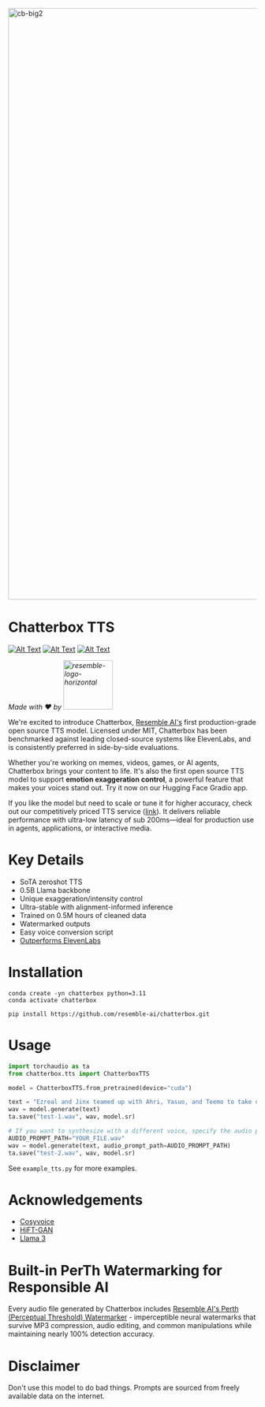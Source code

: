 
<img width="1200" alt="cb-big2" src="https://github.com/user-attachments/assets/bd8c5f03-e91d-4ee5-b680-57355da204d1" />

# Chatterbox TTS

[![Alt Text](https://img.shields.io/badge/listen-demo_samples-blue)](https://resemble-ai.github.io/chatterbox_demopage/)
[![Alt Text](https://huggingface.co/datasets/huggingface/badges/resolve/main/open-in-hf-spaces-sm.svg)](https://huggingface.co/spaces/ResembleAI/Chatterbox)
[![Alt Text](https://static-public.podonos.com/badges/insight-on-pdns-sm-dark.svg)](https://podonos.com/resembleai/chatterbox)

_Made with ♥️ by <img width="100" alt="resemble-logo-horizontal" src="https://github.com/user-attachments/assets/35cf756b-3506-4943-9c72-c05ddfa4e525" />_

We're excited to introduce Chatterbox, [Resemble AI's](https://resemble.ai) first production-grade open source TTS model. Licensed under MIT, Chatterbox has been benchmarked against leading closed-source systems like ElevenLabs, and is consistently preferred in side-by-side evaluations.

Whether you're working on memes, videos, games, or AI agents, Chatterbox brings your content to life. It's also the first open source TTS model to support **emotion exaggeration control**, a powerful feature that makes your voices stand out. Try it now on our Hugging Face Gradio app.

If you like the model but need to scale or tune it for higher accuracy, check out our competitively priced TTS service (<a href="https://resemble.ai">link</a>). It delivers reliable performance with ultra-low latency of sub 200ms—ideal for production use in agents, applications, or interactive media.

# Key Details
- SoTA zeroshot TTS
- 0.5B Llama backbone
- Unique exaggeration/intensity control
- Ultra-stable with alignment-informed inference
- Trained on 0.5M hours of cleaned data
- Watermarked outputs
- Easy voice conversion script
- [Outperforms ElevenLabs](https://podonos.com/resembleai/chatterbox)

# Installation
```
conda create -yn chatterbox python=3.11
conda activate chatterbox

pip install https://github.com/resemble-ai/chatterbox.git
```

# Usage
```python
import torchaudio as ta
from chatterbox.tts import ChatterboxTTS

model = ChatterboxTTS.from_pretrained(device="cuda")

text = "Ezreal and Jinx teamed up with Ahri, Yasuo, and Teemo to take down the enemy's Nexus in an epic late-game pentakill."
wav = model.generate(text)
ta.save("test-1.wav", wav, model.sr)

# If you want to synthesize with a different voice, specify the audio prompt
AUDIO_PROMPT_PATH="YOUR_FILE.wav"
wav = model.generate(text, audio_prompt_path=AUDIO_PROMPT_PATH)
ta.save("test-2.wav", wav, model.sr)
```
See `example_tts.py` for more examples.

# Acknowledgements
- [Cosyvoice](https://github.com/FunAudioLLM/CosyVoice)
- [HiFT-GAN](https://github.com/yl4579/HiFTNet)
- [Llama 3](https://github.com/meta-llama/llama3)

# Built-in PerTh Watermarking for Responsible AI

Every audio file generated by Chatterbox includes [Resemble AI's Perth (Perceptual Threshold) Watermarker](https://github.com/resemble-ai/perth) - imperceptible neural watermarks that survive MP3 compression, audio editing, and common manipulations while maintaining nearly 100% detection accuracy. 

# Disclaimer
Don't use this model to do bad things. Prompts are sourced from freely available data on the internet.
